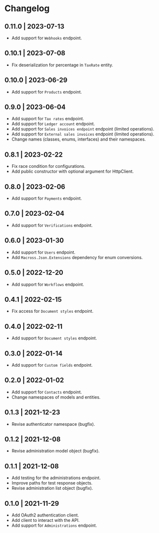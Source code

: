 # Changelog

## 0.11.0 | 2023-07-13
* Add support for `Webhooks` endpoint.

## 0.10.1 | 2023-07-08
* Fix deserialization for percentage in `TaxRate` entity.

## 0.10.0 | 2023-06-29
* Add support for `Products` endpoint.

## 0.9.0 | 2023-06-04
* Add support for `Tax rates` endpoint.
* Add support for `Ledger account` endpoint.
* Add support for `Sales invoices endpoint` endpoint (limited operations).
* Add support for `External sales invoices` endpoint (limited operations).
* Change names (classes, enums, interfaces) and their namespaces.

## 0.8.1 | 2023-02-22
* Fix race condition for configurations.
* Add public constructor with optional argument for HttpClient.

## 0.8.0 | 2023-02-06
* Add support for `Payments` endpoint.

## 0.7.0 | 2023-02-04
* Add support for `Verifications` endpoint.

## 0.6.0 | 2023-01-30
* Add support for `Users` endpoint.
* Add `Macross.Json.Extensions` dependency for enum conversions.

## 0.5.0 | 2022-12-20
* Add support for `Workflows` endpoint.

## 0.4.1 | 2022-02-15
* Fix access for `Document styles` endpoint.

## 0.4.0 | 2022-02-11
* Add support for `Document styles` endpoint.

## 0.3.0 | 2022-01-14
* Add support for `Custom fields` endpoint.

## 0.2.0 | 2022-01-02
* Add support for `Contacts` endpoint.
* Change namespaces of models and entities.

## 0.1.3 | 2021-12-23
* Revise authenticator namespace (bugfix).

## 0.1.2 | 2021-12-08
* Revise administration model object (bugfix).

## 0.1.1 | 2021-12-08
* Add testing for the administrations endpoint.
* Improve paths for test response objects.
* Revise administration list object (bugfix).

## 0.1.0 | 2021-11-29
* Add OAuth2 authentication client.
* Add client to interact with the API.
* Add support for `Administrations` endpoint.
